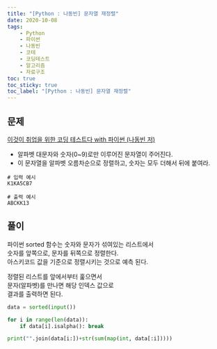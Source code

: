 ```yaml
---
title: "[Python : 나동빈] 문자열 재정렬"
date: 2020-10-08
tags:
    - Python
    - 파이썬
    - 나동빈
    - 코테
    - 코딩테스트
    - 알고리즘
    - 자료구조
toc: true
toc_sticky: true
toc_label: "[Python : 나동빈] 문자열 재정렬"
---
```

## 문제
[이것이 취업을 위한 코딩 테스트다 with 파이썬 (나동빈 저)](https://youtu.be/2zjoKjt97vQ?list=PLRx0vPvlEmdAghTr5mXQxGpHjWqSz0dgC&t=3090)  
  
- 알파벳 대문자와 숫자(0~9)로만 이루어진 문자열이 주어진다.
- 이 문자열을 알파벳 오름차순으로 정렬하고, 숫자는 모두 더해서 뒤에 붙여라.

```
# 입력 예시
K1KA5CB7

# 출력 예시
ABCKK13
```

## 풀이
파이썬 sorted 함수는 숫자와 문자가 섞여있는 리스트에서  
숫자를 앞쪽으로, 문자를 뒤쪽으로 정렬한다.  
아스키코드 값을 기준으로 정렬시키는 것으로 예측 된다.  
  
정렬된 리스트를 앞에서부터 훑으면서  
문자(알파벳)를 만나면 해당 인덱스 값으로  
결과를 출력하면 된다.
```python
data = sorted(input())

for i in range(len(data)):
    if data[i].isalpha(): break

print("".join(data[i:])+str(sum(map(int, data[:i]))))
```

